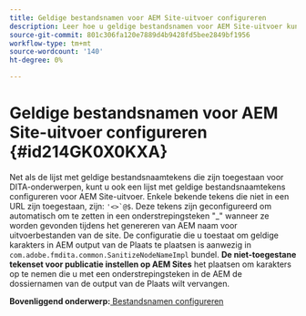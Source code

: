 ```yaml
---
title: Geldige bestandsnamen voor AEM Site-uitvoer configureren
description: Leer hoe u geldige bestandsnamen voor AEM Site-uitvoer kunt configureren
source-git-commit: 801c306fa120e7889d4b9428fd5bee2849bf1956
workflow-type: tm+mt
source-wordcount: '140'
ht-degree: 0%

---
```



# Geldige bestandsnamen voor AEM Site-uitvoer configureren {#id214GK0X0KXA}

Net als de lijst met geldige bestandsnaamtekens die zijn toegestaan voor DITA-onderwerpen, kunt u ook een lijst met geldige bestandsnaamtekens configureren voor AEM Site-uitvoer. Enkele bekende tekens die niet in een URL zijn toegestaan, zijn: ```'<>`@$```. Deze tekens zijn geconfigureerd om automatisch om te zetten in een onderstrepingsteken &quot;_&quot; wanneer ze worden gevonden tijdens het genereren van AEM naam voor uitvoerbestanden van de site. De configuratie die u toestaat om geldige karakters in AEM output van de Plaats te plaatsen is aanwezig in `com.adobe.fmdita.common.SanitizeNodeNameImpl` bundel. **De niet-toegestane tekenset voor publicatie instellen op AEM Sites** het plaatsen om karakters op te nemen die u met een onderstrepingsteken in de AEM de dossiernamen van de output van de Plaats wilt vervangen.

**Bovenliggend onderwerp:**[ Bestandsnamen configureren](conf-file-names.md)

